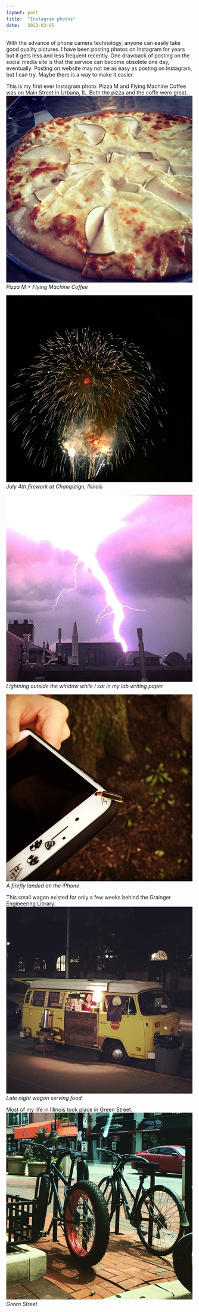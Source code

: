 ```yaml
---
layout: post
title:  "Instagram photos"
date:   2023-03-05
---
```


With the advance of phone camera technology, anyone can easily take good quality pictures. I have been posting photos on Instagram for years but it gets less and less frequent recently. One drawback of posting on the social media site is that the service can become obsolete one day, eventually. Posting on website may not be as easy as posting on Instagram, but I can try. Maybe there is a way to make it easier.  

This is my first ever Instagram photo. Pizza M and Flying Machine Coffee was on Main Street in Urbana, IL. Both the pizza and the coffe were great.   
![](/assets/illinois/pizza-m.jpg)  
*Pizza M + Flying Machine Coffee* 

![](/assets/illinois/fireworks1.jpg)  
*July 4th firework at Champaign, Illinois*

![](/assets/illinois/lightning1.jpg)  
*Lightning outside the window while I sat in my lab writing paper*

![](/assets/illinois/firefly1.jpg)  
*A firefly landed on the iPhone*

This small wagon existed for only a few weeks behind the Grainger Engineering Library.  
![](/assets/illinois/vwagon1.jpg)  
*Late night wagon serving food*  

Most of my life in Illinois took place in Green Street.  
![](/assets/illinois/green-st.jpg)  
*Green Street*  
